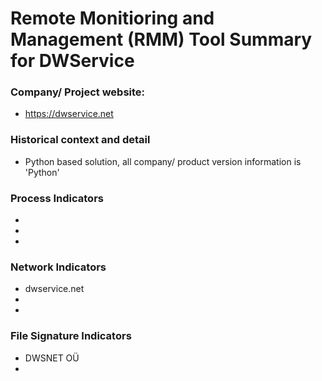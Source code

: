 # Remote Monitioring and Management (RMM) Tool Summary for DWService

### Company/ Project website:
- https://dwservice.net 

### Historical context and detail
- Python based solution, all company/ product version information is 'Python'

### Process Indicators
- 
- 
- 

### Network Indicators
- dwservice.net
- 
-

### File Signature Indicators
- DWSNET OÜ
-

